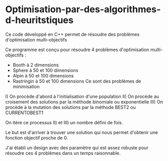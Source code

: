 # Optimisation-par-des-algorithmes-d-heuritstiques
Ce code développé en C++ permet de résoudre des problèmes d'optimisation multi-objectifs

Ce programme est conçu pour résoudre 4 problèmes d'optimisation multi-objectifs :
- Booth à 2 dimensions
- Sphere à 50 et 100 dimensions
- Alpin à 50 et 100 dimensions
- Rastringin à 50 et 100 dimensions
Ce sont des problèmes de minimisation

I) On procède d'abord à l'initialisation d'une population
II) On procède au croisement des solutions par la méthode binomiale ou exponentielle
III) On procède à la mutation des solutions par la méthode BEST2 ou CURRENTOBEST1

On itère ce processus II) et III) un nombre défini de fois.

Le but est d'arriver à trouver une solution qui nous permet d'obtenir une fonction objectif proche de 0.

J'ai établi un design avec des paramètre qui est assez robuste pour résoudre ces 4 problèmes dans un temps raisonnable.
